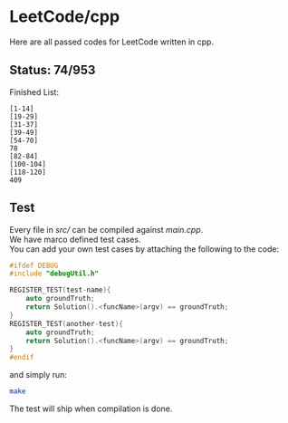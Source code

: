# LeetCode/cpp

Here are all passed codes for LeetCode written in cpp.

## Status: 74/953

Finished List:

	[1-14]
	[19-29]
	[31-37]
	[39-49]
	[54-70]
	78
	[82-84]
	[100-104]
	[118-120]
	409


## Test

Every file in _src/_ can be compiled against _main.cpp_.  
We have marco defined test cases.   
You can add your own test cases by attaching the following to the code:  

```cpp
#ifdef DEBUG
#include "debugUtil.h"

REGISTER_TEST(test-name){
    auto groundTruth;
    return Solution().<funcName>(argv) == groundTruth;
}
REGISTER_TEST(another-test){
    auto groundTruth;
    return Solution().<funcName>(argv) == groundTruth;
}
#endif
```

and simply run:

```sh
make
```

The test will ship when compilation is done.